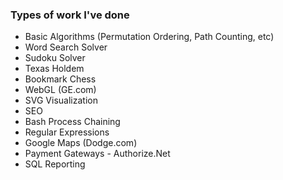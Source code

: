### Types of work I've done
* Basic Algorithms (Permutation Ordering, Path Counting, etc)
* Word Search Solver
* Sudoku Solver
* Texas Holdem
* Bookmark Chess
* WebGL (GE.com)
* SVG Visualization
* SEO
* Bash Process Chaining
* Regular Expressions
* Google Maps (Dodge.com)
* Payment Gateways - Authorize.Net
* SQL Reporting